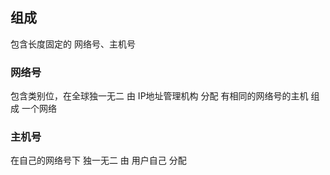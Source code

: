 ##  组成
包含长度固定的 网络号、主机号

###   网络号 
包含类别位，在全球独一无二
由 IP地址管理机构 分配
有相同的网络号的主机 组成 一个网络



###   主机号 
在自己的网络号下 独一无二
由 用户自己 分配
